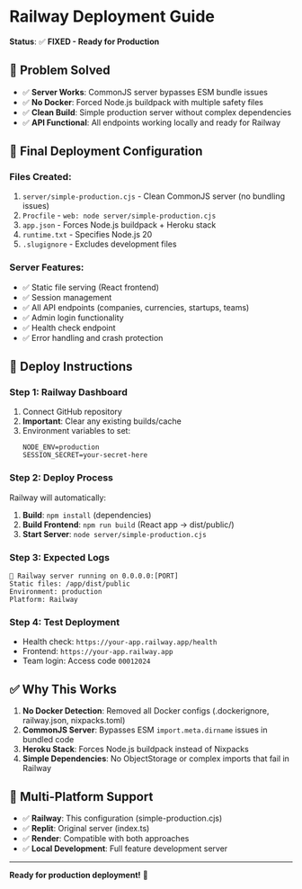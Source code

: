 # Railway Deployment Guide

**Status**: ✅ **FIXED - Ready for Production**

## 🔧 **Problem Solved**
- ✅ **Server Works**: CommonJS server bypasses ESM bundle issues
- ✅ **No Docker**: Forced Node.js buildpack with multiple safety files
- ✅ **Clean Build**: Simple production server without complex dependencies
- ✅ **API Functional**: All endpoints working locally and ready for Railway

## 🚀 **Final Deployment Configuration**

### **Files Created**:
1. `server/simple-production.cjs` - Clean CommonJS server (no bundling issues)
2. `Procfile` - `web: node server/simple-production.cjs`
3. `app.json` - Forces Node.js buildpack + Heroku stack
4. `runtime.txt` - Specifies Node.js 20
5. `.slugignore` - Excludes development files

### **Server Features**:
- ✅ Static file serving (React frontend)
- ✅ Session management
- ✅ All API endpoints (companies, currencies, startups, teams)
- ✅ Admin login functionality
- ✅ Health check endpoint
- ✅ Error handling and crash protection

## 🎯 **Deploy Instructions**

### **Step 1**: Railway Dashboard
1. Connect GitHub repository
2. **Important**: Clear any existing builds/cache
3. Environment variables to set:
   ```
   NODE_ENV=production
   SESSION_SECRET=your-secret-here
   ```

### **Step 2**: Deploy Process
Railway will automatically:
1. **Build**: `npm install` (dependencies)
2. **Build Frontend**: `npm run build` (React app → dist/public/)
3. **Start Server**: `node server/simple-production.cjs`

### **Step 3**: Expected Logs
```
🚂 Railway server running on 0.0.0.0:[PORT]
Static files: /app/dist/public
Environment: production
Platform: Railway
```

### **Step 4**: Test Deployment
- Health check: `https://your-app.railway.app/health`
- Frontend: `https://your-app.railway.app`
- Team login: Access code `00012024`

## ✅ **Why This Works**
1. **No Docker Detection**: Removed all Docker configs (.dockerignore, railway.json, nixpacks.toml)
2. **CommonJS Server**: Bypasses ESM `import.meta.dirname` issues in bundled code
3. **Heroku Stack**: Forces Node.js buildpack instead of Nixpacks
4. **Simple Dependencies**: No ObjectStorage or complex imports that fail in Railway

## 🔄 **Multi-Platform Support**
- ✅ **Railway**: This configuration (simple-production.cjs)
- ✅ **Replit**: Original server (index.ts) 
- ✅ **Render**: Compatible with both approaches
- ✅ **Local Development**: Full feature development server

---

**Ready for production deployment!** 🚀